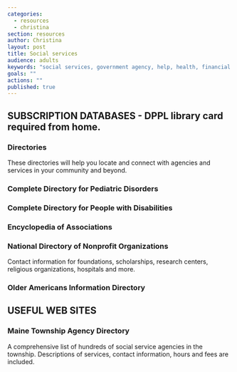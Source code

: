 ```yaml
---
categories: 
  - resources
  - christina
section: resources
author: Christina
layout: post
title: Social services
audience: adults
keywords: "social services, government agency, help, health, financial aid, disorders, medical assistance, financial assistance, mental health"
goals: ""
actions: ""
published: true
---
```


## SUBSCRIPTION DATABASES - DPPL library card required from home.

### Directories

These directories will help you locate and connect with agencies and services in your community and beyond.


### Complete Directory for Pediatric Disorders

### Complete Directory for People with Disabilities

### Encyclopedia of Associations

### National Directory of Nonprofit Organizations
Contact information for foundations, scholarships, research centers, religious organizations, hospitals and more.

### Older Americans Information Directory


## USEFUL WEB SITES

### Maine Township Agency Directory

A comprehensive list of hundreds of social service agencies in the township. Descriptions of services, contact information, hours and fees are included.